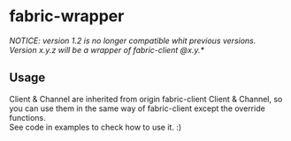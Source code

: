 # fabric-wrapper
*NOTICE: version 1.2 is no longer compatible whit previous versions.*  
*Version x.y.z will be a wrapper of fabric-client @x.y.\**  

## Usage
Client & Channel are inherited from origin fabric-client Client & Channel, so you can use them in the same way of fabric-client except the override functions.  
See code in examples to check how to use it. :)
